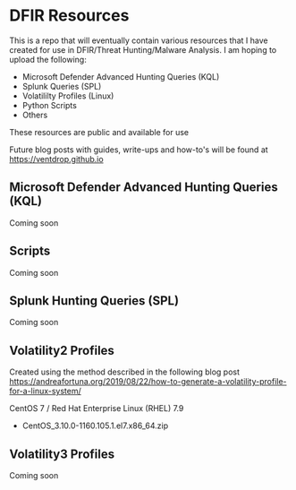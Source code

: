 # DFIR Resources
This is a repo that will eventually contain various resources that I have created for use in DFIR/Threat Hunting/Malware Analysis. I am hoping to upload the following: 
- Microsoft Defender Advanced Hunting Queries (KQL)
- Splunk Queries (SPL)
- Volatililty Profiles (Linux)
- Python Scripts
- Others

These resources are public and available for use 

Future blog posts with guides, write-ups and how-to's will be found at https://ventdrop.github.io

## Microsoft Defender Advanced Hunting Queries (KQL)
Coming soon

## Scripts
Coming soon

## Splunk Hunting Queries (SPL)
Coming soon

## Volatility2 Profiles
Created using the method described in the following blog post https://andreafortuna.org/2019/08/22/how-to-generate-a-volatility-profile-for-a-linux-system/

CentOS 7 / Red Hat Enterprise Linux (RHEL) 7.9 
- CentOS_3.10.0-1160.105.1.el7.x86_64.zip 

## Volatility3 Profiles
Coming soon